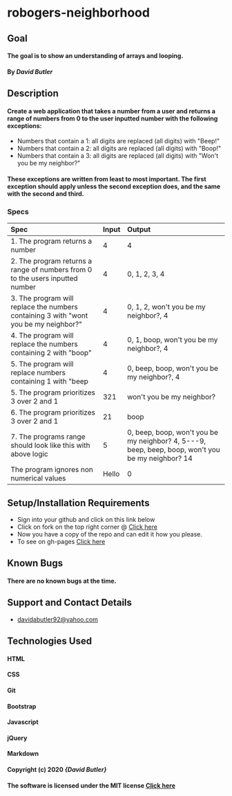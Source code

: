 # robogers-neighborhood
## Goal 

#### The goal is to show an understanding of arrays and looping.
#### By _**David Butler**_

## Description
#### Create a web application that takes a number from a user and returns a range of numbers from 0 to the user inputted number with the following exceptions:

* Numbers that contain a 1: all digits are replaced (all digits) with "Beep!"
* Numbers that contain a 2: all digits are replaced (all digits) with "Boop!"
* Numbers that contain a 3: all digits are replaced (all digits) with "Won't you be my neighbor?"

#### These exceptions are written from least to most important. The first exception should apply unless the second exception does, and the same with the second and third.

### Specs
| Spec | Input | Output |
| :-------------     | :------------- | :------------- |
|  1. The program returns a number | 4 | 4 | 
|  2. The program returns a range of numbers from 0 to the users inputted number | 4 | 0, 1, 2, 3, 4 | 
|  3. The program will replace the numbers containing 3 with "wont you be my neighbor?" | 4 | 0, 1, 2, won't you be my neighbor?, 4 | 
|  4. The program will replace the numbers containing 2 with "boop" | 4 | 0, 1, boop, won't you be my neighbor?, 4 |
|  5. The program will replace numbers containing 1 with "beep | 4 | 0, beep, boop, won't you be my neighbor?, 4 |
|  5. The program prioritizes 3 over 2 and 1 | 321 | won't you be my neighbor? |
|  6. The program prioritizes 3 over 2 and 1 | 21 |boop |
|  7. The programs range should look like this with above logic | 5 | 0, beep, boop, won't you be my neighbor? 4, 5---9, beep, beep, boop, won't you be my neighbor? 14 |
| The program ignores non numerical values | Hello | 0 |


## Setup/Installation Requirements
* Sign into your github and click on this link below
* Click on fork on the top right corner @ [Click here](https://github.com/davidabutler92/robogers-neighborhood.git)
* Now you have a copy of the repo and can edit it how you please.
* To see on gh-pages [Click here](https://davidabutler92.github.io/robogers-neighborhood/) 

## Known Bugs 
#### There are no known bugs at the time.

## Support and Contact Details
* davidabutler92@yahoo.com

## Technologies Used 
#### HTML
#### CSS
#### Git 
#### Bootstrap
#### Javascript
#### jQuery 
#### Markdown

#### Copyright (c) 2020 **_{David Butler}_**
#### The software is licensed under the MIT license [Click here](LICENSE.md)

